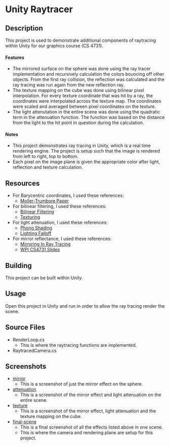 Unity Raytracer
===========================

## Description
This project is used to demonstrate additional components of raytracing within Unity for our graphics course (CS 4731).

#### Features
* The mirrored surface on the sphere was done using the ray tracer implementation and recursively calculation the colors bouncing off other objects. From the first ray collision, the reflection was calculated and the ray tracing was run again from the new reflection ray.
* The texture mapping on the cube was done using bilinear pixel interpolation. For every texture coordinate that was hit by a ray, the coordinates were interpolated across the texture map. The coordinates were scaled and averaged between pixel coordinates on the texture.
* The light attenutation in the entire scene was done using the quadratic term in the attenuation function. The function was based on the distance from the light to the hit point in question during the calculation.

#### Notes
* This project demonstrates ray tracing in Unity, which is a real time rendering engine. The project is setup such that the image is rendered from left to right, top to bottom.
* Each pixel on the image plane is given the appropriate color after light, reflection and texture calculation.

## Resources
* For Barycentric coordinates, I used these references:
  * [Moller-Trumbore Paper](https://www.cs.virginia.edu/~gfx/Courses/2003/ImageSynthesis/papers/Acceleration/Fast%20MinimumStorage%20RayTriangle%20Intersection.pdf)
* For bilinear filtering, I used these references:
  * [Bilinear Filtering](https://en.wikipedia.org/wiki/Bilinear_filtering)
  * [Texturing](http://www.cs.uu.nl/docs/vakken/gr/2011/Slides/06-texturing.pdf)
* For light attenuation, I used these references:
  * [Phong Shading](http://www.gameprogrammer.net/delphi3dArchive/phongfordummies.htm)
  * [Lighting Falloff](https://developer.valvesoftware.com/wiki/Constant-Linear-Quadratic_Falloff)
* For mirror reflectance, I used these references:
  * [Mirroring In Ray Tracing](http://courses.durhamtech.edu/opticianry/oph142/NFOS-12/Geometric_Optics_files/mirror_ray_tracing.html)
  * [WPI CS4731 Slides](http://users.wpi.edu/~clindsay/teaching/CS4731A2015/)

## Building
This project can be built within Unity.

## Usage
Open this project in Unity and run in order to allow the ray tracing render the scene.

## Source Files
* RenderLoop.cs
  * This is where the raytracing functions are implemented.
* RaytracedCamera.cs

## Screenshots
* [mirror](https://github.com/SIZMW/unity-raytracer/blob/master/Screenshots/mirror.png)
  * This is a screenshot of just the mirror effect on the sphere.
* [attenuation](https://github.com/SIZMW/unity-raytracer/blob/master/Screenshots/attenuation.png)
  * This is a screenshot of the mirror effect and light attenuation on the entire scene.
* [texture](https://github.com/SIZMW/unity-raytracer/blob/master/Screenshots/texture.png)
  * This is a screenshot of the mirror effect, light attenuation and the texture mapping on the cube.
* [final-scene](https://github.com/SIZMW/unity-raytracer/blob/master/Screenshots/final-scene.png)
  * This is a final screenshot of all the effects listed above in one scene.
  * This is where the camera and rendering plane are setup for this project.
